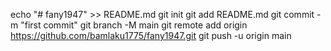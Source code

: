echo "# fany1947" >> README.md
git init
git add README.md
git commit -m "first commit"
git branch -M main
git remote add origin https://github.com/bamlaku1775/fany1947.git
git push -u origin main
